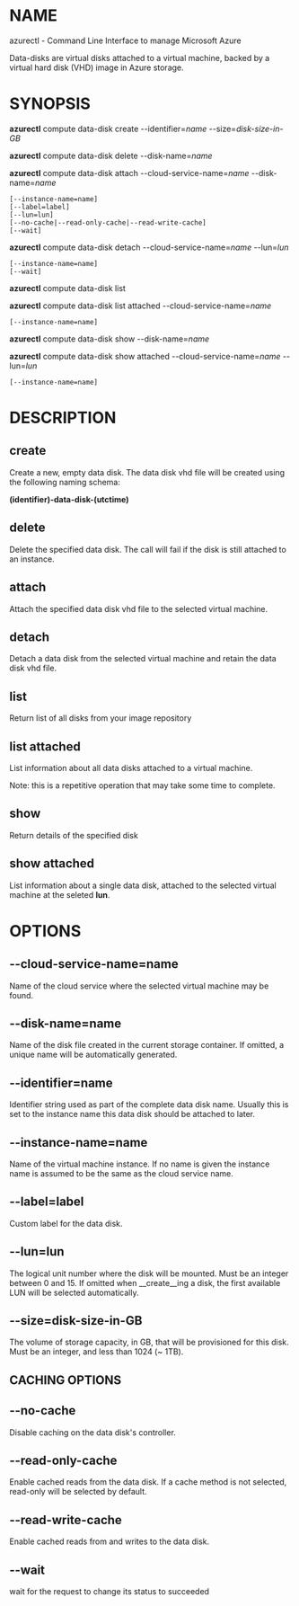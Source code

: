 # NAME

azurectl - Command Line Interface to manage Microsoft Azure

Data-disks are virtual disks attached to a virtual machine, backed by a virtual
hard disk (VHD) image in Azure storage.

# SYNOPSIS

__azurectl__ compute data-disk create --identifier=*name* --size=*disk-size-in-GB*

__azurectl__ compute data-disk delete --disk-name=*name*

__azurectl__ compute data-disk attach --cloud-service-name=*name* --disk-name=*name*

    [--instance-name=name]
    [--label=label]
    [--lun=lun]
    [--no-cache|--read-only-cache|--read-write-cache]
    [--wait]

__azurectl__ compute data-disk detach --cloud-service-name=*name* --lun=*lun*

    [--instance-name=name]
    [--wait]

__azurectl__ compute data-disk list

__azurectl__ compute data-disk list attached --cloud-service-name=*name*

    [--instance-name=name]

__azurectl__ compute data-disk show --disk-name=*name*

__azurectl__ compute data-disk show attached --cloud-service-name=*name* --lun=*lun*

    [--instance-name=name]

# DESCRIPTION

## __create__

Create a new, empty data disk. The data disk vhd file will be created using the following naming schema:

__(identifier)-data-disk-(utctime)__

## __delete__

Delete the specified data disk. The call will fail if the disk is still attached to an instance.

## __attach__

Attach the specified data disk vhd file to the selected virtual machine.

## __detach__

Detach a data disk from the selected virtual machine and retain the data disk vhd file.

## __list__

Return list of all disks from your image repository

## __list attached__

List information about all data disks attached to a virtual machine.

Note: this is a repetitive operation that may take some time to complete.

## __show__

Return details of the specified disk

## __show attached__

List information about a single data disk, attached to the selected virtual machine at the seleted __lun__.

# OPTIONS

## __--cloud-service-name=name__

Name of the cloud service where the selected virtual machine may be found.

## __--disk-name=name__

Name of the disk file created in the current storage container. If omitted, a unique name will be automatically generated.

## __--identifier=name__

Identifier string used as part of the complete data disk name. Usually this is set to the instance name this data disk should be attached to later.

## __--instance-name=name__

Name of the virtual machine instance. If no name is given the instance name is assumed to be the same as the cloud service name.

## __--label=label__

Custom label for the data disk.

## __--lun=lun__

The logical unit number where the disk will be mounted. Must be an integer between 0 and 15. If omitted when __create__ing a disk, the first available LUN will be selected automatically.

## __--size=disk-size-in-GB__

The volume of storage capacity, in GB, that will be provisioned for this disk. Must be an integer, and less than 1024 (~ 1TB).

## CACHING OPTIONS

## __--no-cache__

Disable caching on the data disk's controller.

## __--read-only-cache__

Enable cached reads from the data disk. If a cache method is not selected, read-only will be selected by default.

## __--read-write-cache__

Enable cached reads from and writes to the data disk.

## __--wait__

wait for the request to change its status to succeeded
